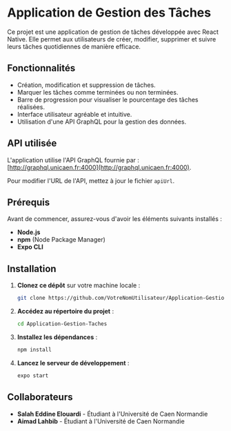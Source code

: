 # Application de Gestion des Tâches

Ce projet est une application de gestion de tâches développée avec React Native. Elle permet aux utilisateurs de créer, modifier, supprimer et suivre leurs tâches quotidiennes de manière efficace.

## Fonctionnalités
- Création, modification et suppression de tâches.
- Marquer les tâches comme terminées ou non terminées.
- Barre de progression pour visualiser le pourcentage des tâches réalisées.
- Interface utilisateur agréable et intuitive.
- Utilisation d'une API GraphQL pour la gestion des données.

## API utilisée
L'application utilise l'API GraphQL fournie par :  
[http://graphql.unicaen.fr:4000](http://graphql.unicaen.fr:4000).

Pour modifier l'URL de l'API, mettez à jour le fichier `apiUrl`.

## Prérequis
Avant de commencer, assurez-vous d'avoir les éléments suivants installés :
- **Node.js**
- **npm** (Node Package Manager)
- **Expo CLI**

## Installation
1. **Clonez ce dépôt** sur votre machine locale :
   ```bash
   git clone https://github.com/VotreNomUtilisateur/Application-Gestion-Taches.git
   ```

2. **Accédez au répertoire du projet** :
   ```bash
   cd Application-Gestion-Taches
   ```

3. **Installez les dépendances** :
   ```bash
   npm install
   ```

4. **Lancez le serveur de développement** :
   ```bash
   expo start
   ```

## Collaborateurs
- **Salah Eddine Elouardi** - Étudiant à l'Université de Caen Normandie
- **Aimad Lahbib** - Étudiant à l'Université de Caen Normandie


